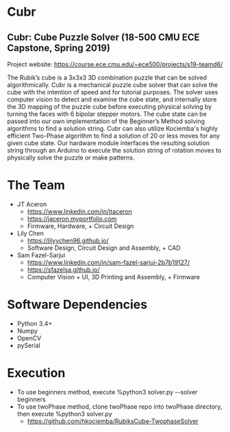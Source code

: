 # Cubr
## Cubr: Cube Puzzle Solver (18-500 CMU ECE Capstone, Spring 2019)
Project website: https://course.ece.cmu.edu/~ece500/projects/s19-teamd6/

The Rubik’s cube is a 3x3x3 3D combination puzzle that can be solved algorithmically. Cubr is a mechanical puzzle cube solver that can solve the cube with the intention of speed and for tutorial purposes. The solver uses computer vision to detect and examine the cube state, and internally store the 3D mapping of the puzzle cube before executing physical solving by turning the faces with 6 bipolar stepper motors. The cube state can be passed into our own implementation of the Beginner’s Method solving algorithms to find a solution string. Cubr can also utilize Kociemba's highly efficient Two-Phase algorithm to find a solution of 20 or less moves for any given cube state. Our hardware module interfaces the resulting solution string through an Arduino to execute the solution string of rotation moves to physically solve the puzzle or make patterns.

# The Team
- JT Aceron
  - https://www.linkedin.com/in/jtaceron
  - https://jaceron.myportfolio.com
  - Firmware, Hardware, + Circuit Design
- Lily Chen
  - https://lilyychen96.github.io/
  - Software Design, Circuit Design and Assembly, + CAD
- Sam Fazel-Sarjui
  - https://www.linkedin.com/in/sam-fazel-sarjui-2b7b19127/
  - https://sfazelsa.github.io/
  - Computer Vision + UI, 3D Printing and Assembly, + Firmware

# Software Dependencies
- Python 3.4+
- Numpy
- OpenCV
- pySerial

# Execution
- To use beginners method, execute %python3 solver.py --solver beginners
- To use twoPhase method, clone twoPhase repo into twoPhase directory, then execute %python3 solver.py
  - https://github.com/hkociemba/RubiksCube-TwophaseSolver

